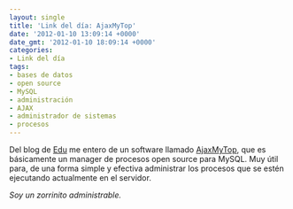 ```yaml
---
layout: single
title: 'Link del día: AjaxMyTop'
date: '2012-01-10 13:09:14 +0000'
date_gmt: '2012-01-10 18:09:14 +0000'
categories:
- Link del día
tags:
- bases de datos
- open source
- MySQL
- administración
- AJAX
- administrador de sistemas
- procesos
---
```


Del blog de [Edu](http://edufortes.com.ar/software/software-libre/monitor-web-de-mysql-en-php-y-ajax/) me entero de un software llamado [AjaxMyTop](http://sourceforge.net/projects/ajaxmytop), que es básicamente un manager de procesos open source para MySQL. Muy útil para, de una forma simple y efectiva administrar los procesos que se estén ejecutando actualmente en el servidor.

_Soy un zorrinito administrable._
